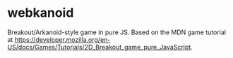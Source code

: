 # webkanoid
Breakout/Arkanoid-style game in pure JS. Based on the MDN game tutorial at https://developer.mozilla.org/en-US/docs/Games/Tutorials/2D_Breakout_game_pure_JavaScript.

